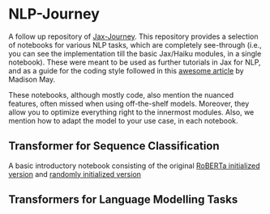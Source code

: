 # NLP-Journey

A follow up repository of [Jax-Journey](https://github.com/deterministic-algorithms-lab/Jax-Journey). This repository provides a selection of notebooks for various NLP tasks, which are completely see-through (i.e., you can see the implementation till the basic Jax/Haiku modules, in a single notebook). These were meant to be used as further tutorials in Jax for NLP, and as a guide for the coding style followed in this [awesome article](https://www.pragmatic.ml/finetuning-transformers-with-jax-and-haiku/) by Madison May. 

These notebooks, although mostly code, also mention the nuanced features, often missed when using off-the-shelf models. Moreover, they allow you to optimize everything right to the innermost modules. Also, we mention how to adapt the model to your use case, in each notebook. 

## Transformer for Sequence Classification

A basic introductory notebook consisting of the original [RoBERTa initialized version](https://github.com/deterministic-algorithms-lab/NLP-Journey/blob/main/classification/basic_transformer.ipynb) and [randomly initialized version](https://github.com/deterministic-algorithms-lab/NLP-Journey/blob/main/classification/transformer_to_pretrain.ipynb)

## Transformers for Language Modelling Tasks

